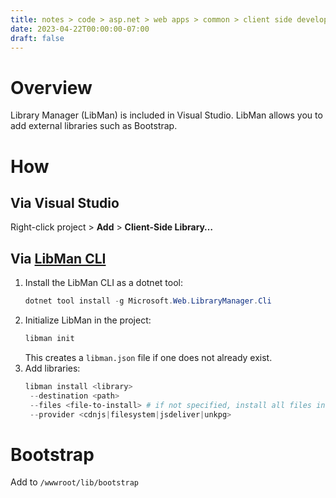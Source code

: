```yaml
---
title: notes > code > asp.net > web apps > common > client side development > libman
date: 2023-04-22T00:00:00-07:00
draft: false
---
```


# Overview
Library Manager (LibMan) is included in Visual Studio. LibMan allows you to add external libraries such as Bootstrap.  


# How
## Via Visual Studio
Right-click project > **Add** > **Client-Side Library…**

## Via [LibMan CLI](https://learn.microsoft.com/en-us/aspnet/core/client-side/libman/libman-cli?view=aspnetcore-7.0)
1. Install the LibMan CLI as a dotnet tool:
   ```powershell
   dotnet tool install -g Microsoft.Web.LibraryManager.Cli
   ```
2. Initialize LibMan in the project:
   ```powershell
   libman init
   ```
   This creates a `libman.json` file if one does not already exist.
3. Add libraries:
   ```powershell
   libman install <library>
    --destination <path>
    --files <file-to-install> # if not specified, install all files in package
    --provider <cdnjs|filesystem|jsdeliver|unkpg>
   ```

# Bootstrap
Add to `/wwwroot/lib/bootstrap`
